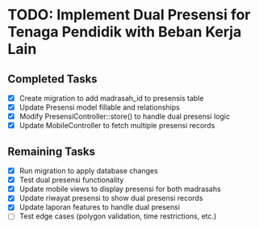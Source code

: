 # TODO: Implement Dual Presensi for Tenaga Pendidik with Beban Kerja Lain

## Completed Tasks
- [x] Create migration to add madrasah_id to presensis table
- [x] Update Presensi model fillable and relationships
- [x] Modify PresensiController::store() to handle dual presensi logic
- [x] Update MobileController to fetch multiple presensi records

## Remaining Tasks
- [x] Run migration to apply database changes
- [x] Test dual presensi functionality
- [x] Update mobile views to display presensi for both madrasahs
- [x] Update riwayat presensi to show dual presensi records
- [x] Update laporan features to handle dual presensi
- [ ] Test edge cases (polygon validation, time restrictions, etc.)
